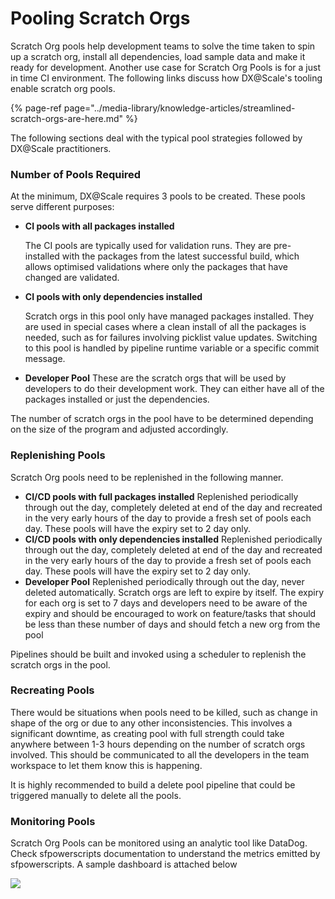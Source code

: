 # Pooling Scratch Orgs

Scratch Org pools help development teams to solve the time taken to spin up a scratch org, install all dependencies, load sample data and make it ready for development.  Another use case for Scratch Org Pools is for a just in time CI environment. The following links discuss how DX@Scale's tooling enable scratch org pools.

{% page-ref page="../media-library/knowledge-articles/streamlined-scratch-orgs-are-here.md" %}

The following sections deal with the typical pool strategies followed by DX@Scale practitioners.

### Number of Pools Required

At the minimum, DX@Scale requires 3 pools to be created. These pools serve different purposes:

* **CI pools with all packages installed**

  The CI pools are typically used for validation runs. They are pre-installed with the packages from the latest successful build, which allows optimised validations where only the packages that have changed are validated. 

* **CI pools with only dependencies installed**

  Scratch orgs in this pool only have managed packages installed. They are used in special cases where a clean install of all the packages is needed, such as for failures involving picklist value updates. Switching to this pool is handled by pipeline runtime variable or a specific commit message.

* **Developer Pool** These are the scratch orgs that will be used by developers to do their development work. They can either have all of the packages installed or just the dependencies.

The number of scratch orgs in the pool have to be determined depending on the size of the program and adjusted accordingly.

### Replenishing Pools

Scratch Org pools need to be replenished in the following manner.

* **CI/CD pools with full packages installed** Replenished periodically through out the day, completely deleted at end of the day and recreated in the very early hours of the day to provide a fresh set of pools each day. These pools will have the expiry set to 2 day only.
* **CI/CD pools with only dependencies installed** Replenished periodically through out the day, completely deleted at end of the day and recreated in the very early hours of the day to provide a fresh set of pools each day. These pools will have the expiry set to 2 day only.
* **Developer Pool** Replenished periodically through out the day, never deleted automatically. Scratch orgs are left to expire by itself. The expiry for each org is set to 7 days and developers need to be aware of the expiry and should be encouraged to work on feature/tasks that should be less than these number of days and should fetch a new org from the pool

Pipelines should be built and invoked using a scheduler to replenish the scratch orgs in the pool.

### Recreating Pools

There would be situations when pools need to be killed, such as change in shape of the org or due to any other inconsistencies. This involves a significant downtime, as creating pool with full strength could take anywhere between 1-3 hours depending on the number of scratch orgs involved. This should be communicated to all the developers in the team workspace to let them know this is happening.

It is highly recommended to build a delete pool pipeline that could be triggered manually to delete all the pools.

### Monitoring Pools

Scratch Org Pools can be monitored using an analytic tool like DataDog. Check sfpowerscripts documentation to understand the metrics emitted by sfpowerscripts. A sample dashboard is attached below



![](../.gitbook/assets/image%20%2855%29.png)



